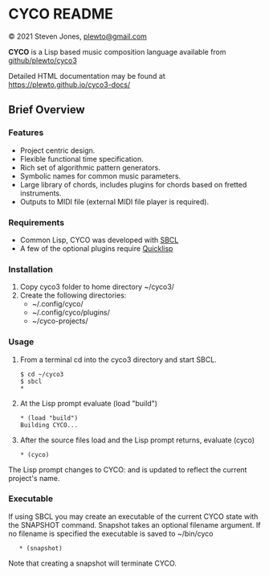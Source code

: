 # CYCO README

© 2021 Steven Jones, plewto@gmail.com

**CYCO** is a Lisp based music composition language available from
[github/plewto/cyco3](https://github.com/plewto/CYCO3) 


Detailed HTML documentation may be found at https://plewto.github.io/cyco3-docs/


## Brief Overview

### Features

- Project centric design.
- Flexible functional time specification.
- Rich set of algorithmic pattern generators.
- Symbolic names for common music parameters.
- Large library of chords, includes plugins for chords based on fretted
  instruments.
- Outputs to MIDI file (external MIDI file player is required).  

### Requirements

- Common Lisp, CYCO was developed with [SBCL](http://www.sbcl.org/)
- A few of the optional plugins require [Quicklisp](https://www.quicklisp.org/beta/)


### Installation

1. Copy cyco3 folder to home directory  ~/cyco3/
2. Create the following directories:
   - ~/.config/cyco/
   - ~/.config/cyco/plugins/
   - ~/cyco-projects/


### Usage

1. From a terminal cd into the cyco3 directory and start SBCL. 

       $ cd ~/cyco3
       $ sbcl
       *
	   
2. At the Lisp prompt evaluate (load "build")

       * (load "build")
       Building CYCO...
	
3. After the source files load and the Lisp prompt returns, evaluate (cyco)

       * (cyco)

	
The Lisp prompt changes to CYCO: and is updated to reflect the current
project's name.


### Executable

If using SBCL you may create an executable of the current CYCO state with
the SNAPSHOT command.  Snapshot takes an optional filename argument.  If no
filename is specified the executable is saved to ~/bin/cyco

       * (snapshot)
	   
Note that creating a snapshot will terminate CYCO.


	

   
    
   
   


